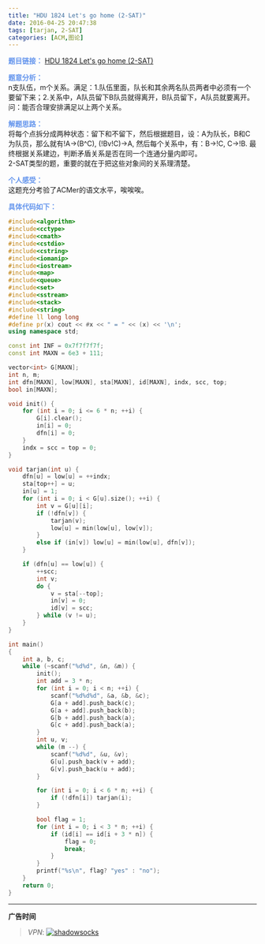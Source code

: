 ```yaml
---
title: "HDU 1824 Let's go home (2-SAT)"
date: 2016-04-25 20:47:38
tags: [tarjan, 2-SAT]
categories: [ACM,图论]
---
```


<font color="#6495ED">**题目链接：**</font>
[HDU 1824 Let's go home (2-SAT)](http://acm.hdu.edu.cn/showproblem.php?pid=1824)

<font color="#6495ED">**题意分析：**</font>  
n支队伍，m个关系。满足：1.队伍里面，队长和其余两名队员两者中必须有一个要留下来；2.关系中，A队员留下B队员就得离开，B队员留下，A队员就要离开。问：能否合理安排满足以上两个关系。
<!--more-->

<font color="#6495ED">**解题思路：**</font>  
将每个点拆分成两种状态：留下和不留下，然后根据题目，设：A为队长，B和C为队员，那么就有!A->(B^C), (!Bv!C)->A, 然后每个关系中，有：B->!C, C->!B. 最终根据关系建边，判断矛盾关系是否在同一个连通分量内即可。  
2-SAT类型的题，重要的就在于把这些对象间的关系理清楚。

<font color="#6495ED">**个人感受：**</font>  
这题充分考验了ACMer的语文水平，唉唉唉。

<font color="#6495ED">**具体代码如下：**</font>

```c++
#include<algorithm>
#include<cctype>
#include<cmath>
#include<cstdio>
#include<cstring>
#include<iomanip>
#include<iostream>
#include<map>
#include<queue>
#include<set>
#include<sstream>
#include<stack>
#include<string>
#define ll long long
#define pr(x) cout << #x << " = " << (x) << '\n';
using namespace std;

const int INF = 0x7f7f7f7f;
const int MAXN = 6e3 + 111;

vector<int> G[MAXN];
int n, m;
int dfn[MAXN], low[MAXN], sta[MAXN], id[MAXN], indx, scc, top;
bool in[MAXN];

void init() {
    for (int i = 0; i <= 6 * n; ++i) {
        G[i].clear();
        in[i] = 0;
        dfn[i] = 0;
    }
    indx = scc = top = 0;
}

void tarjan(int u) {
    dfn[u] = low[u] = ++indx;
    sta[top++] = u;
    in[u] = 1;
    for (int i = 0; i < G[u].size(); ++i) {
        int v = G[u][i];
        if (!dfn[v]) {
            tarjan(v);
            low[u] = min(low[u], low[v]);
        }
        else if (in[v]) low[u] = min(low[u], dfn[v]);
    }

    if (dfn[u] == low[u]) {
        ++scc;
        int v;
        do {
            v = sta[--top];
            in[v] = 0;
            id[v] = scc;
        } while (v != u);
    }
}

int main()
{
    int a, b, c;
    while (~scanf("%d%d", &n, &m)) {
        init();
        int add = 3 * n;
        for (int i = 0; i < n; ++i) {
            scanf("%d%d%d", &a, &b, &c);
            G[a + add].push_back(c);
            G[a + add].push_back(b);
            G[b + add].push_back(a);
            G[c + add].push_back(a);
        }
        int u, v;
        while (m --) {
            scanf("%d%d", &u, &v);
            G[u].push_back(v + add);
            G[v].push_back(u + add);
        }

        for (int i = 0; i < 6 * n; ++i) {
            if (!dfn[i]) tarjan(i);
        }

        bool flag = 1;
        for (int i = 0; i < 3 * n; ++i) {
            if (id[i] == id[i + 3 * n]) {
                flag = 0;
                break;
            }
        }
        printf("%s\n", flag? "yes" : "no");
    }
    return 0;
}

```


---

**广告时间**

> *VPN*: <a href="https://portal.shadowsocks.la/aff.php?aff=11951" target="_blank">![shadowsocks](https://github.com/GooZy/GooZy.github.io/blob/hexo/source/images/shadowsocks.png?raw=true)</a>

